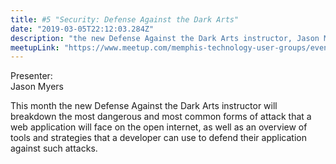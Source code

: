 ```yaml
---
title: #5 "Security: Defense Against the Dark Arts"
date: "2019-03-05T22:12:03.284Z"
description: "the new Defense Against the Dark Arts instructor, Jason Myers, will breakdown the most dangerous and most common forms of attack that a web application will face on the open internet, as well as an overview of tools and strategies that a developer can use to defend their application against such attacks."
meetupLink: "https://www.meetup.com/memphis-technology-user-groups/events/hxxpfqyzfbhb/"
---
```


Presenter:  
Jason Myers

This month the new Defense Against the Dark Arts instructor will breakdown the most dangerous and most common forms of attack that a web application will face on the open internet, as well as an overview of tools and strategies that a developer can use to defend their application against such attacks.
